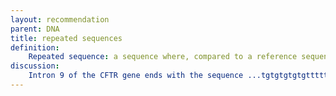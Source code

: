 ```yaml
---
layout: recommendation
parent: DNA
title: repeated sequences
definition: 
    Repeated sequence: a sequence where, compared to a reference sequence, a segment of <b>one or more</b> nucleotides (the repeat unit) is present several times, one after the other.
discussion:
    Intron 9 of the CFTR gene ends with the sequence ...tgtgtgtgtgtttttttaacag[exon_10]. Both the TG and T stretches are variable in length (from 9 to 13 and 5 to 9 resp.). The reference sequence has 11 TG copies and 7 T's. Is it correct to describe an allele as c.1210-14TG[13]T[5] or for the T stretch as c.1210-6T[5]?: A complex case. First note that by applying the <b>3'rule</b> it is a <b>variable GT and not TG stretch</b>. When the coding DNA reference sequence has TG11 followed by T7, the reference allele is described as c.1210-33_1210-6GT[11]T[6]. When only variability of the T-stretch is reported, the reference allele is described as c.1210-12T[7].<br>To indicate the overall variability found in the population the description is c.1210-33_1210-6GT[9_13]T[4_8] for the combined repeat and c.1210-12T[5_9] for the T-stretch.
---
```

